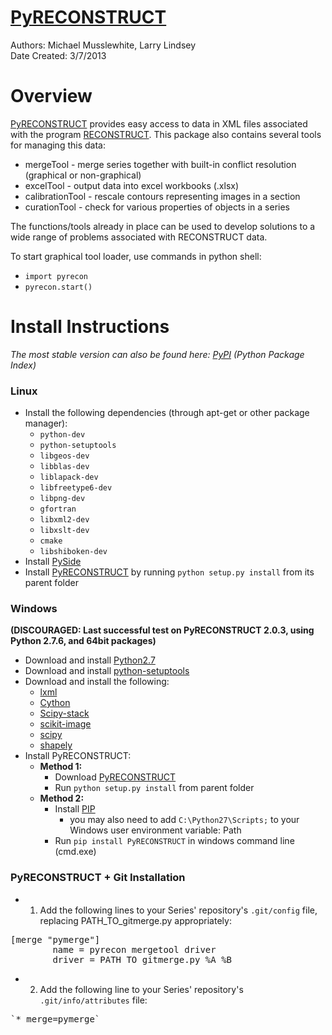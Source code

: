 [PyRECONSTRUCT](https://pypi.python.org/pypi/PyRECONSTRUCT)
=============
Authors: Michael Musslewhite, Larry Lindsey<br>
Date Created: 3/7/2013<br>


# Overview
[PyRECONSTRUCT](https://pypi.python.org/pypi/PyRECONSTRUCT) provides easy access to data in XML files associated with the program [RECONSTRUCT](http://synapses.clm.utexas.edu/tools/reconstruct/reconstruct.stm).
This package also contains several tools for managing this data:
* mergeTool - merge series together with built-in conflict resolution (graphical or non-graphical)
* excelTool - output data into excel workbooks (.xlsx)
* calibrationTool - rescale contours representing images in a section
* curationTool - check for various properties of objects in a series

The functions/tools already in place can be used to develop solutions to a wide range of problems associated with RECONSTRUCT data.

To start graphical tool loader, use commands in python shell:
* `import pyrecon`
* `pyrecon.start()`

# Install Instructions
*The most stable version can also be found here: [PyPI](https://pypi.python.org/pypi/PyRECONSTRUCT) (Python Package Index)*

### Linux
* Install the following dependencies (through apt-get or other package manager):
    * `python-dev`
    * `python-setuptools`
    * `libgeos-dev`
    * `libblas-dev`
    * `liblapack-dev`
    * `libfreetype6-dev`
    * `libpng-dev`
    * `gfortran`
    * `libxml2-dev`
    * `libxslt-dev`
    * `cmake`
    * `libshiboken-dev`
* Install [PySide](http://qt-project.org/wiki/PySide)
* Install [PyRECONSTRUCT](https://pypi.python.org/pypi/PyRECONSTRUCT) by running `python setup.py install` from its parent folder

### Windows
**(DISCOURAGED: Last successful test on PyRECONSTRUCT 2.0.3, using Python 2.7.6, and 64bit packages)**
* Download and install [Python2.7](http://www.python.org/download/releases/2.7.6/)
* Download and install [python-setuptools](http://python-distribute.org/distribute_setup.py)
* Download and install the following:
    * [lxml](http://www.lfd.uci.edu/~gohlke/pythonlibs/#lxml)
    * [Cython](http://www.lfd.uci.edu/~gohlke/pythonlibs/#cython)
    * [Scipy-stack](http://www.lfd.uci.edu/~gohlke/pythonlibs/#scipy-stack)
    * [scikit-image](http://www.lfd.uci.edu/~gohlke/pythonlibs/#scikit-image)
    * [scipy](http://www.lfd.uci.edu/~gohlke/pythonlibs/#scipy)
    * [shapely](http://www.lfd.uci.edu/~gohlke/pythonlibs/#shapely)
* Install PyRECONSTRUCT:
    * **Method 1:** 
        * Download [PyRECONSTRUCT](https://pypi.python.org/pypi/PyRECONSTRUCT)
        * Run `python setup.py install` from parent folder
    * **Method 2:**
        * Install [PIP](http://www.pip-installer.org/en/latest/installing.html)
            * you may also need to add `C:\Python27\Scripts;` to your Windows user environment variable: Path
        * Run `pip install PyRECONSTRUCT` in windows command line (cmd.exe)

### PyRECONSTRUCT + Git Installation
* 1) Add the following lines to your Series' repository's `.git/config` file, replacing PATH_TO_gitmerge.py appropriately:
<pre>
[merge "pymerge"]
        name = pyrecon mergetool driver
        driver = PATH_TO_gitmerge.py %A %B
</pre>

* 2) Add the following line to your Series' repository's `.git/info/attributes` file:
<pre>
`* merge=pymerge`



